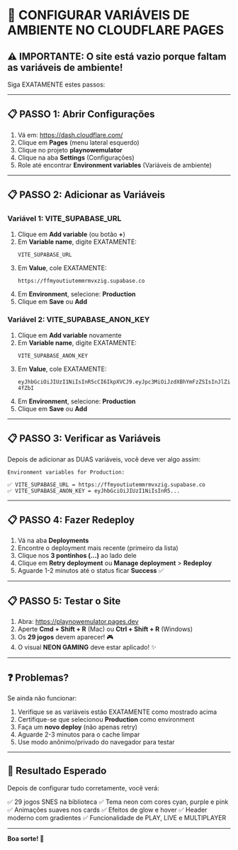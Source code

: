 # 🔧 CONFIGURAR VARIÁVEIS DE AMBIENTE NO CLOUDFLARE PAGES

## ⚠️ IMPORTANTE: O site está vazio porque faltam as variáveis de ambiente!

Siga EXATAMENTE estes passos:

---

## 📋 PASSO 1: Abrir Configurações

1. Vá em: https://dash.cloudflare.com/
2. Clique em **Pages** (menu lateral esquerdo)
3. Clique no projeto **playnowemulator**
4. Clique na aba **Settings** (Configurações)
5. Role até encontrar **Environment variables** (Variáveis de ambiente)

---

## 📋 PASSO 2: Adicionar as Variáveis

### Variável 1: VITE_SUPABASE_URL

1. Clique em **Add variable** (ou botão **+**)
2. Em **Variable name**, digite EXATAMENTE:
   ```
   VITE_SUPABASE_URL
   ```
3. Em **Value**, cole EXATAMENTE:
   ```
   https://ffmyoutiutemmrmvxzig.supabase.co
   ```
4. Em **Environment**, selecione: **Production**
5. Clique em **Save** ou **Add**

### Variável 2: VITE_SUPABASE_ANON_KEY

1. Clique em **Add variable** novamente
2. Em **Variable name**, digite EXATAMENTE:
   ```
   VITE_SUPABASE_ANON_KEY
   ```
3. Em **Value**, cole EXATAMENTE:
   ```
   eyJhbGciOiJIUzI1NiIsInR5cCI6IkpXVCJ9.eyJpc3MiOiJzdXBhYmFzZSIsInJlZiI6ImZmbXlvdXRpdXRlbW1ybXZ4emlnIiwicm9sZSI6ImFub24iLCJpYXQiOjE3NTk4OTc0MjAsImV4cCI6MjA3NTQ3MzQyMH0.OY6exjP3UPjccESSsBjoP0ysQBw2Ro9xMHiR1-4fZbI
   ```
4. Em **Environment**, selecione: **Production**
5. Clique em **Save** ou **Add**

---

## 📋 PASSO 3: Verificar as Variáveis

Depois de adicionar as DUAS variáveis, você deve ver algo assim:

```
Environment variables for Production:

✅ VITE_SUPABASE_URL = https://ffmyoutiutemmrmvxzig.supabase.co
✅ VITE_SUPABASE_ANON_KEY = eyJhbGciOiJIUzI1NiIsInR5...
```

---

## 📋 PASSO 4: Fazer Redeploy

1. Vá na aba **Deployments**
2. Encontre o deployment mais recente (primeiro da lista)
3. Clique nos **3 pontinhos (...)** ao lado dele
4. Clique em **Retry deployment** ou **Manage deployment** > **Redeploy**
5. Aguarde 1-2 minutos até o status ficar **Success** ✅

---

## 📋 PASSO 5: Testar o Site

1. Abra: https://playnowemulator.pages.dev
2. Aperte **Cmd + Shift + R** (Mac) ou **Ctrl + Shift + R** (Windows)
3. Os **29 jogos** devem aparecer! 🎮
4. O visual **NEON GAMING** deve estar aplicado! ✨

---

## ❓ Problemas?

Se ainda não funcionar:

1. Verifique se as variáveis estão EXATAMENTE como mostrado acima
2. Certifique-se que selecionou **Production** como environment
3. Faça um **novo deploy** (não apenas retry)
4. Aguarde 2-3 minutos para o cache limpar
5. Use modo anônimo/privado do navegador para testar

---

## 🎯 Resultado Esperado

Depois de configurar tudo corretamente, você verá:

✅ 29 jogos SNES na biblioteca
✅ Tema neon com cores cyan, purple e pink
✅ Animações suaves nos cards
✅ Efeitos de glow e hover
✅ Header moderno com gradientes
✅ Funcionalidade de PLAY, LIVE e MULTIPLAYER

---

**Boa sorte! 🚀**
